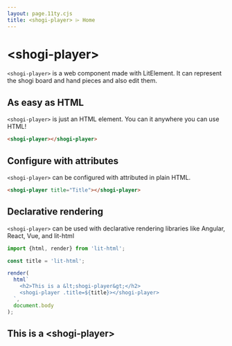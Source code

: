 ```yaml
---
layout: page.11ty.cjs
title: <shogi-player> ⌲ Home
---
```


# &lt;shogi-player>

`<shogi-player>` is a web component made with LitElement.
It can represent the shogi board and hand pieces and also edit them.

## As easy as HTML

<section class="columns">
  <div>

`<shogi-player>` is just an HTML element. You can it anywhere you can use HTML!

```html
<shogi-player></shogi-player>
```

  </div>
  <div>

<shogi-player></shogi-player>

  </div>
</section>

## Configure with attributes

<section class="columns">
  <div>

`<shogi-player>` can be configured with attributed in plain HTML.

```html
<shogi-player title="Title"></shogi-player>
```

  </div>
  <div>

<shogi-player title="Title"></shogi-player>

  </div>
</section>

## Declarative rendering

<section class="columns">
  <div>

`<shogi-player>` can be used with declarative rendering libraries like Angular, React, Vue, and lit-html

```js
import {html, render} from 'lit-html';

const title = 'lit-html';

render(
  html`
    <h2>This is a &lt;shogi-player&gt;</h2>
    <shogi-player .title=${title}></shogi-player>
  `,
  document.body
);
```

  </div>
  <div>

<h2>This is a &lt;shogi-player&gt;</h2>
<shogi-player title="lit-html"></shogi-player>

  </div>
</section>
